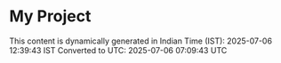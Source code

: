 # My Project

This content is dynamically generated in Indian Time (IST): 2025-07-06 12:39:43 IST
Converted to UTC: 2025-07-06 07:09:43 UTC
